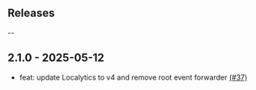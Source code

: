 ## Releases

--

## 2.1.0 - 2025-05-12

-   feat: update Localytics to v4 and remove root event forwarder [(#37)](https://github.com/mparticle-integrations/mparticle-javascript-integration-localytics/pull/37)